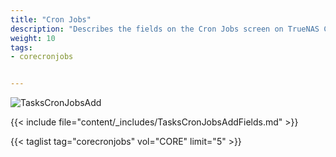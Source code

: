 ```yaml
---
title: "Cron Jobs"
description: "Describes the fields on the Cron Jobs screen on TrueNAS CORE."
weight: 10
tags:
- corecronjobs


---
```


![TasksCronJobsAdd](/images/CORE/Tasks/TasksCronJobsAdd.png "Creating a new Cron Job")

{{< include file="content/_includes/TasksCronJobsAddFields.md" >}}

{{< taglist tag="corecronjobs" vol="CORE" limit="5" >}}
